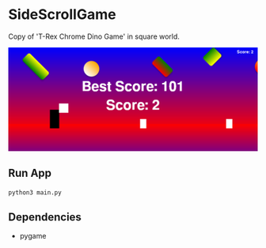 # SideScrollGame
Copy of 'T-Rex Chrome Dino Game' in square world.

![N|Solid](https://github.com/mKomorek/SideScrollGame/blob/master/images/gameScreen.png)

## Run App
`python3 main.py`

## Dependencies
  - pygame

